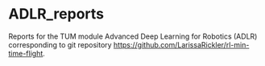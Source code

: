# ADLR_reports
Reports for the TUM module Advanced Deep Learning for Robotics (ADLR) corresponding to git repository https://github.com/LarissaRickler/rl-min-time-flight.
